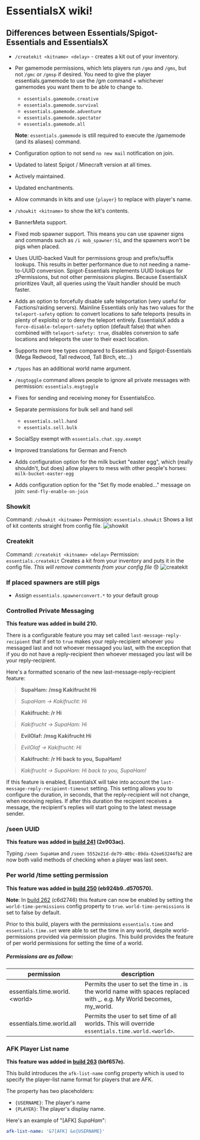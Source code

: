 # EssentialsX wiki!

## Differences between Essentials/Spigot-Essentials and EssentialsX
* `/createkit <kitname> <delay>` - creates a kit out of your inventory.
* Per gamemode permissions, which lets players run `/gma` and `/gms`, but not `/gmc` or `/gmsp` if desired. You need to give the player essentials.gamemode to use the /gm command + whichever gamemodes you want them to be able to change to.
  * `essentials.gamemode.creative`
  * `essentials.gamemode.survival`
  * `essentials.gamemode.adventure`
  * `essentials.gamemode.spectator`
  * `essentials.gamemode.all`
  
  **Note**: `essentials.gamemode` is still required to execute the /gamemode (and its aliases) command.
* Configuration option to not send `no new mail` notification on join.
* Updated to latest Spigot / Minecraft version at all times.
* Actively maintained.
* Updated enchantments.
* Allow commands in kits and use `{player}` to replace with player's name.
* `/showkit <kitname>` to show the kit's contents.
* BannerMeta support.
* Fixed mob spawner support. This means you can use spawner signs and commands such as `/i mob_spawner:51`, and the spawners won't be pigs when placed.
* Uses UUID-backed Vault for permissions group and prefix/suffix lookups. This results in better performance due to not needing a name-to-UUID conversion. Spigot-Essentials implements UUID lookups for zPermissions, but not other permissions plugins. Because EssentialsX prioritizes Vault, all queries using the Vault handler should be much faster.
* Adds an option to forcefully disable safe teleportation (very useful for Factions/raiding servers). Mainline Essentials only has two values for the `teleport-safety` option: to convert locations to safe teleports (results in plenty of exploits) or to deny the teleport entirely. EssentialsX adds a `force-disable-teleport-safety` option (default false) that when combined with `teleport-safety: true`, disables conversion to safe locations and teleports the user to their exact location.
* Supports more tree types compared to Essentials and Spigot-Essentials (Mega Redwood, Tall redwood, Tall Birch, etc...)
* `/tppos` has an additional world name argument.
* `/msgtoggle` command allows people to ignore all private messages with permission: `essentials.msgtoggle`
* Fixes for sending and receiving money for EssentialsEco.
* Separate permissions for bulk sell and hand sell
  * `essentials.sell.hand`
  * `essentials.sell.bulk`
* SocialSpy exempt with `essentials.chat.spy.exempt`
* Improved translations for German and French
* Adds configuration option for the milk bucket "easter egg", which (really shouldn't, but does) allow players to mess with other people's horses: `milk-bucket-easter-egg`
* Adds configuration option for the "Set fly mode enabled..." message on join: `send-fly-enable-on-join`

### Showkit
Command: `/showkit <kitname>`
Permission: `essentials.showkit`
Shows a list of kit contents straight from config file.
![showkit](https://i.imgur.com/d4Ff8vN.png)

### Createkit
Command: `/createkit <kitname> <delay>`
Permission: `essentials.createkit`
Creates a kit from your inventory and puts it in the config file. *This will remove comments from your config file* :disappointed: 
![createkit](https://i.imgur.com/nXMlNGP.png)

### If placed spawners are still pigs
* Assign `essentials.spawnerconvert.*` to your default group

### Controlled Private Messaging

**This feature was added in build 210.**

There is a configurable feature you may set called `last-message-reply-recipient` that if set to `true` makes your reply-recipient whoever you messaged last and not whoever messaged you last, with the exception that if you do not have a reply-recipient then whoever messaged you last will be your reply-recipient.

Here's a formatted scenario of the new last-message-reply-recipient feature:

> **SupaHam: /msg Kakifrucht Hi**

> _SupaHam -> Kakifrucht: Hi_

> **Kakifrucht: /r Hi**

> _Kakifrucht -> SupaHam: Hi_

> **EvilOlaf: /msg Kakifrucht Hi**

> _EvilOlaf -> Kakifrucht: Hi_

> **Kakifrucht: /r Hi back to you, SupaHam!**

> _Kakifrucht -> SupaHam: Hi back to you, SupaHam!_

If this feature is enabled, EssentialsX will take into account the `last-message-reply-recipient-timeout` setting. This setting allows you to configure the duration, in seconds, that the reply-recipient will not change, when receiving replies. If after this duration the recipient receives a message, the recipient's replies will start going to the latest message sender.

### /seen UUID

**This feature was added in [build 241](https://ci.drtshock.net/job/EssentialsX/241) (2e903ac).**

Typing `/seen SupaHam` and `/seen 5552e21d-de79-40bc-89da-62ee63244fb2` are now both valid methods of checking when a player was last seen.

### Per world /time setting permission

**This feature was added in [build 250](https://ci.drtshock.net/job/EssentialsX/250) (eb924b9..d570570).**

**Note**: In [build 262](https://ci.drtshock.net/job/EssentialsX/262) (c6d2746) this feature can now be enabled by setting the `world-time-permissions` config property to `true`. `world-time-permissions` is set to false by default.

Prior to this build, players with the permissions `essentials.time` and `essentials.time.set` were able to set the time in any world, despite world-permissions provided via permission plugins. This build provides the feature of per world permissions for setting the time of a world. 

##### Permissions are as follow:

permission | description
---|---
| essentials.time.world.\<world\> | Permits the user to set the time in <world>. <world> is the world name with spaces replaced with _. e.g. My World becomes, my_world. |
| essentials.time.world.all | Permits the user to set time of all worlds. This will override `essentials.time.world.<world>`. |

### AFK Player List name
**This feature was added in [build 263](https://ci.drtshock.net/job/EssentialsX/263) (bbf657e).**

This build introduces the `afk-list-name` config property which is used to specify the player-list name format for players that are AFK.

The property has two placeholders:
- `{USERNAME}`: The player's name
- `{PLAYER}`: The player's display name.

Here's an example of "[AFK] _SupaHam_":
```yaml
afk-list-name: '&7[AFK] &o{USERNAME}'
```